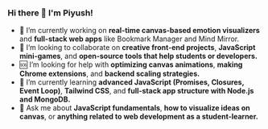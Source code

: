 ### Hi there 👋 I'm Piyush!

- 🔭 I’m currently working on **real-time canvas-based emotion visualizers** and **full-stack web apps** like Bookmark Manager and Mind Mirror.
- 🤝 I’m looking to collaborate on **creative front-end projects**, **JavaScript mini-games**, and **open-source tools that help students or developers.**
- 🆘 I’m looking for help with **optimizing canvas animations**, **making Chrome extensions**, and **backend scaling strategies.**
- 🌱 I’m currently learning **advanced JavaScript (Promises, Closures, Event Loop)**, **Tailwind CSS**, and **full-stack app structure with Node.js and MongoDB.**
- 💬 Ask me about **JavaScript fundamentals**, **how to visualize ideas on canvas**, or **anything related to web development as a student-learner.**

